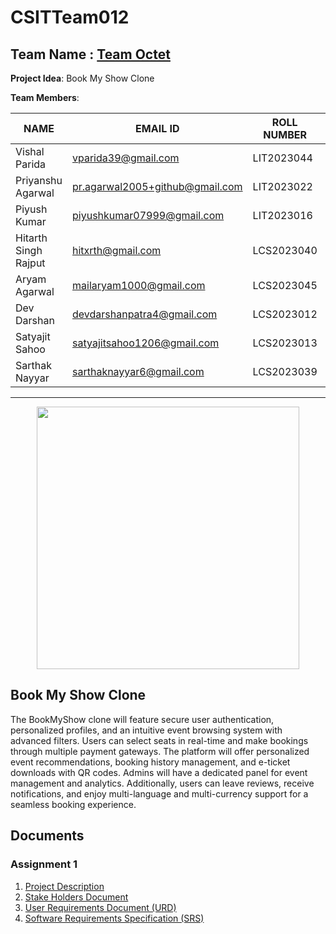 # CSITTeam012
## Team Name : [Team Octet](https://github.com/IIITLucknowSWEngg/Assignment/issues/7)

**Project Idea**: Book My Show Clone  

**Team Members**:

| NAME               | EMAIL ID                         | ROLL NUMBER | BRANCH              | GITHUB ID (if applicable) |
|--------------------|----------------------------------|-------------|---------------------|---------------------------|
| Vishal Parida      | vparida39@gmail.com              | LIT2023044  | Information Technology | [vishalparida](https://github.com/vishalparida)                       |
| Priyanshu Agarwal  | pr.agarwal2005+github@gmail.com  | LIT2023022  | Information Technology | [Priyanshu-2005](https://github.com/Priyanshu-2005)                       |
| Piyush Kumar       | piyushkumar07999@gmail.com       | LIT2023016  | Information Technology | [piyushkumar079](https://github.com/piyushkumar079)                    |
| Hitarth Singh Rajput| hitxrth@gmail.com                | LCS2023040  | Computer Science     | [hitarth-gg](https://github.com/hitarth-gg)                       |
| Aryam Agarwal      | mailaryam1000@gmail.com          | LCS2023045  | Computer Science     | [aryamagarwal](https://github.com/aryamagarwal)                       |
| Dev Darshan         | devdarshanpatra4@gmail.com       | LCS2023012  | Computer Science     | [devdrx](https://github.com/devdrx)                       |
| Satyajit Sahoo     | satyajitsahoo1206@gmail.com      | LCS2023013  | Computer Science     | [satyajit1206](https://github.com/satyajit1206)                       |
| Sarthak Nayyar     | sarthaknayyar6@gmail.com         | LCS2023039  | Computer Science     | [sarthaknayyar](https://github.com/sarthaknayyar)                       |

---

<p align="center" >
    <img src="https://github.com/user-attachments/assets/26515e22-2f2d-412a-9106-f178586bf345" width="420">
</p>

## Book My Show Clone 
The BookMyShow clone will feature secure user authentication, personalized profiles, and an intuitive event browsing system with advanced filters. Users can select seats in real-time and make bookings through multiple payment gateways. The platform will offer personalized event recommendations, booking history management, and e-ticket downloads with QR codes. Admins will have a dedicated panel for event management and analytics. Additionally, users can leave reviews, receive notifications, and enjoy multi-language and multi-currency support for a seamless booking experience.

## Documents

### Assignment 1

1. [Project Description](https://github.com/IIITLucknowSWEngg/CSITTeam012/blob/main/Assignment1/Project.md)
2. [Stake Holders Document](https://github.com/IIITLucknowSWEngg/CSITTeam012/blob/main/Assignment1/Stakeholders.md)
3. [User Requirements Document (URD)](https://github.com/IIITLucknowSWEngg/CSITTeam012/blob/main/Assignment1/URD.md)
4. [Software Requirements Specification (SRS)](https://github.com/IIITLucknowSWEngg/CSITTeam012/blob/main/Assignment1/SRS.md)
